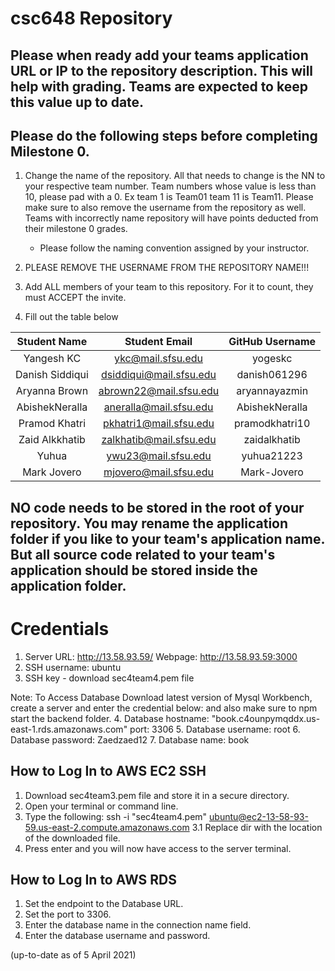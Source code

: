 # csc648 Repository

## Please when ready add your teams application URL or IP to the repository description. This will help with grading. Teams are expected to keep this value up to date.

## Please do the following steps before completing Milestone 0.
1. Change the name of the repository. All that needs to change is the NN to your respective team number. Team numbers whose value is less than 10, please pad with a 0. Ex team 1 is Team01 team 11 is Team11. Please make sure to also remove the username from the repository as well. Teams with incorrectly name repository will have points deducted from their milestone 0 grades.
      - Please follow the naming convention assigned by your instructor.

1. PLEASE REMOVE THE USERNAME FROM THE REPOSITORY NAME!!!

2. Add ALL members of your team to this repository. For it to count, they must ACCEPT the invite.

3. Fill out the table below


| Student Name    | Student Email          | GitHub Username |
|    :---:        |     :---:              |     :---:       |
| Yangesh KC      |ykc@mail.sfsu.edu       |yogeskc          |
| Danish Siddiqui |dsiddiqui@mail.sfsu.edu |danish061296     |
| Aryanna Brown   |abrown22@mail.sfsu.edu  |aryannayazmin    |
| AbishekNeralla  |aneralla@mail.sfsu.edu  |AbishekNeralla   |
| Pramod Khatri   |pkhatri1@mail.sfsu.edu  |pramodkhatri10   |
| Zaid Alkkhatib  |zalkhatib@mail.sfsu.edu |zaidalkhatib     |
| Yuhua           |ywu23@mail.sfsu.edu     |yuhua21223       |
| Mark Jovero     |mjovero@mail.sfsu.edu   |Mark-Jovero      |
## NO code needs to be stored in the root of your repository. You may rename the application folder if you like to your team's application name. But all source code related to your team's application should be stored inside the application folder.



# Credentials
1. Server URL: http://13.58.93.59/ Webpage: http://13.58.93.59:3000
2. SSH username: ubuntu
3. SSH key - download sec4team4.pem file

Note: To Access Database Download latest version of Mysql Workbench, create a server and enter the credential below:  and also make sure to npm start the backend folder.
4. Database hostname: "book.c4ounpymqddx.us-east-1.rds.amazonaws.com" port: 3306
5. Database username: root
6. Database password: Zaedzaed12
7. Database name: book

## How to Log In to AWS EC2 SSH
1. Download sec4team3.pem file and store it in a secure directory.
2. Open your terminal or command line.
3. Type the following: ssh -i "sec4team4.pem" ubuntu@ec2-13-58-93-59.us-east-2.compute.amazonaws.com
3.1 Replace dir with the location of the downloaded file.
4. Press enter and you will now have access to the server terminal.

## How to Log In to AWS RDS
1. Set the endpoint to the Database URL.
2. Set the port to 3306.
3. Enter the database name in the connection name field.
4. Enter the database username and password.


(up-to-date as of 5 April 2021)
